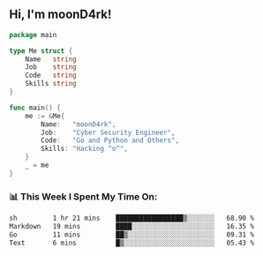<h2> Hi, I'm moonD4rk!</h2>

```go
package main

type Me struct {
	Name   string
	Job    string
	Code   string
	Skills string
}

func main() {
	me := &Me{
		Name:   "moonD4rk",
		Job:    "Cyber Security Engineer",
		Code:   "Go and Python and Others",
		Skills: "Hacking ^o^",
	}
	_ = me
}
```

<h3>📊 This Week I Spent My Time On:</h3>
<!-- <img align='right' src="https://github-readme-stats.vercel.app/api?username=moond4rk&show_icons=true&theme=radical", width="300" height="150"> -->

<!--START_SECTION:waka-->

```txt
sh         1 hr 21 mins    █████████████████▒░░░░░░░   68.90 %
Markdown   19 mins         ████░░░░░░░░░░░░░░░░░░░░░   16.35 %
Go         11 mins         ██▒░░░░░░░░░░░░░░░░░░░░░░   09.31 %
Text       6 mins          █▒░░░░░░░░░░░░░░░░░░░░░░░   05.43 %
```

<!--END_SECTION:waka-->

